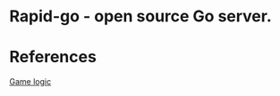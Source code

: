# Rapid-go - open source Go server.

# References

[Game logic](https://github.com/acityinohio/baduk)

